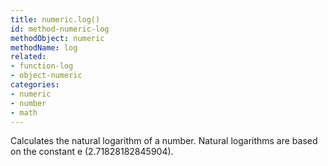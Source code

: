 ```yaml
---
title: numeric.log()
id: method-numeric-log
methodObject: numeric
methodName: log
related:
- function-log
- object-numeric
categories:
- numeric
- number
- math
---
```


Calculates the natural logarithm of a number. Natural
        logarithms are based on the constant e (2.71828182845904).
